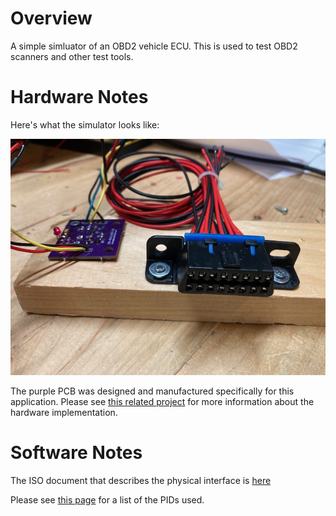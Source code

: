 Overview
========

A simple simluator of an OBD2 vehicle ECU.  This is used to test OBD2 scanners and other test tools.

Hardware Notes
==============

Here's what the simulator looks like:

![](images/IMG_1682.jpg)

The purple PCB was designed and manufactured specifically for this application.  Please see [this related project](https://github.com/brucemack/iso9141-interface) for more information about the hardware implementation.

Software Notes
==============

The ISO document that describes the physical interface is [here](https://andrewrevill.co.uk/ReferenceLibrary/OBDII%20Specifications%20-%20ISO-9141-2%20(Physical).pdf)

Please see [this page](https://en.wikipedia.org/wiki/OBD-II_PIDs) for a list of the PIDs used.

